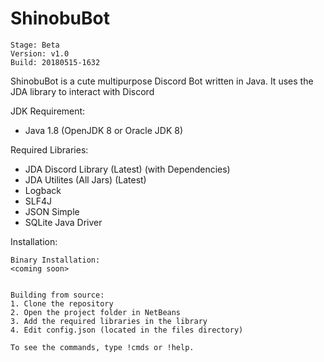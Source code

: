 # ShinobuBot
```
Stage: Beta
Version: v1.0
Build: 20180515-1632
```

ShinobuBot is a cute multipurpose Discord Bot written in Java. It uses the JDA library to interact with Discord

JDK Requirement:
- Java 1.8 (OpenJDK 8 or Oracle JDK 8)

Required Libraries:
- JDA Discord Library (Latest) (with Dependencies)
- JDA Utilites (All Jars) (Latest)
- Logback
- SLF4J
- JSON Simple
- SQLite Java Driver

Installation:
```
Binary Installation:
<coming soon>
```

```

Building from source:
1. Clone the repository
2. Open the project folder in NetBeans
3. Add the required libraries in the library
4. Edit config.json (located in the files directory)

To see the commands, type !cmds or !help.
```
